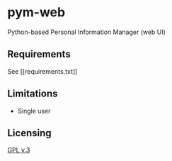 # pym-web
Python-based Personal Information Manager (web UI)

## Requirements

See [[requirements.txt]]

## Limitations

- Single user

## Licensing

[GPL v.3](LICENSE)

